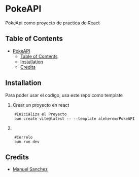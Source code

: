 # PokeAPI

PokeApi como proyecto de practica de React

## Table of Contents

- [PokeAPI](#pokeapi)
  - [Table of Contents](#table-of-contents)
  - [Installation](#installation)
  - [Credits](#credits)

## Installation

Para poder usar el codigo, usa este repo como template

1. Crear un proyecto en react

```
    #Inicializa el Proyecto
    bun create vite@latest -- --template aleherem/PokeAPI
```

2.

```
    #Correlo
    bun run dev
```

## Credits

- [Manuel Sanchez](https://www.udemy.com/course/crea-una-pokedex-con-reactjs-y-typescript)
